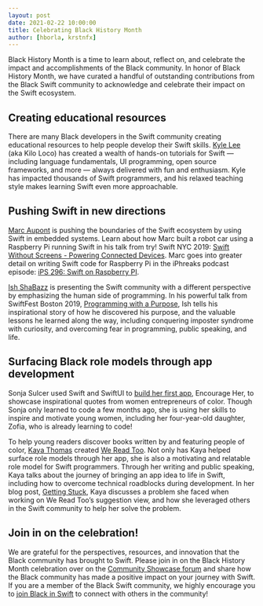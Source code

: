```yaml
---
layout: post
date: 2021-02-22 10:00:00
title: Celebrating Black History Month
author: [hborla, krstnfx]
---
```


Black History Month is a time to learn about, reflect on, and celebrate the impact and accomplishments of the Black community. In honor of Black History Month, we have curated a handful of outstanding contributions from the Black Swift community to acknowledge and celebrate their impact on the Swift ecosystem.

## Creating educational resources

There are many Black developers in the Swift community creating educational resources to help people develop their Swift skills. [Kyle Lee](https://www.youtube.com/kiloloco) (aka Kilo Loco) has created a wealth of hands-on tutorials for Swift — including language fundamentals, UI programming, open source frameworks, and more — always delivered with fun and enthusiasm. Kyle has impacted thousands of Swift programmers, and his relaxed teaching style makes learning Swift even more approachable.

## Pushing Swift in new directions

[Marc Aupont](https://twitter.com/digimarktech) is pushing the boundaries of the Swift ecosystem by using Swift in embedded systems. Learn about how Marc built a robot car using a Raspberry Pi running Swift in his talk from try! Swift NYC 2019: [Swift Without Screens - Powering Connected Devices](https://www.youtube.com/watch?v=VILUaec-sCs). Marc goes into greater detail on writing Swift code for Raspberry Pi in the iPhreaks podcast episode: [iPS 296: Swift on Raspberry PI](https://devchat.tv/iphreaks/ips-296-swift-on-raspberry-pi-with-marc-aupont/).

[Ish ShaBazz](https://twitter.com/ishabazz) is presenting the Swift community with a different perspective by emphasizing the human side of programming. In his powerful talk from SwiftFest Boston 2019, [Programming with a Purpose](https://www.youtube.com/watch?v=M-7DQJbMapI&feature=youtu.be), Ish tells his inspirational story of how he discovered his purpose, and the valuable lessons he learned along the way, including conquering imposter syndrome with curiosity, and overcoming fear in programming, public speaking, and life.

## Surfacing Black role models through app development

Sonja Sulcer used Swift and SwiftUI to [build her first app](https://www.linkedin.com/pulse/my-first-app-encourage-her-sonja-sulcer-pmp-scpm/), Encourage Her, to showcase inspirational quotes from women entrepreneurs of color. Though Sonja only learned to code a few months ago, she is using her skills to inspire and motivate young women, including her four-year-old daughter, Zofia, who is already learning to code!

To help young readers discover books written by and featuring people of color, [Kaya Thomas](https://kaya.dev) created [We Read Too](https://www.wereadtoo.com). Not only has Kaya helped surface role models through her app, she is also a motivating and relatable role model for Swift programmers. Through her writing and public speaking, Kaya talks about the journey of bringing an app idea to life in Swift, including how to overcome technical roadblocks during development. In her blog post, [Getting Stuck](https://kaya.dev/blog/getting-stuck/), Kaya discusses a problem she faced when working on We Read Too’s suggestion view, and how she leveraged others in the Swift community to help her solve the problem.

## Join in on the celebration!

We are grateful for the perspectives, resources, and innovation that the Black community has brought to Swift. Please join in on the Black History Month celebration over on the [Community Showcase forum](https://forums.swift.org/c/community-showcase/) and share how the Black community has made a positive impact on your journey with Swift. If you are a member of the Black Swift community, we highly encourage you to [join Black in Swift](/diversity/#community-groups) to connect with others in the community!